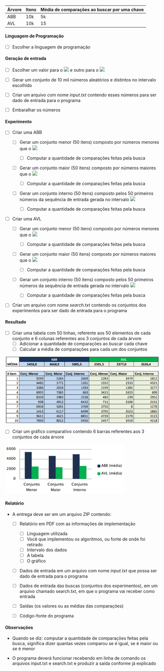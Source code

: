 | Árvore | Itens | Média de comparações ao buscar por uma chave |
| ------ | ----- | -------------------------------------------- |
| ABB    | 10k   | 5k                                           |
| AVL    | 10k   | 15                                           |



#### Linguagem de Programação

- [ ] Escolher a linguagem de programação

  

#### Geração de entrada

- [ ] Escolher um valor para o <img src="https://render.githubusercontent.com/render/math?math=L_{inf}"> e outro para o <img src="https://render.githubusercontent.com/render/math?math=L_{sup}">
- [ ] Gerar um conjunto de 10 mil números aleatórios e distintos no intervalo escolhido
- [ ] Criar um arquivo com nome *input.txt* contendo esses números para ser dado de entrada para o programa
- [ ] Embaralhar os números



#### Experimento

- [ ] Criar uma ABB

  - [ ] Gerar um conjunto menor (50 itens) composto por números menores que o  <img src="https://render.githubusercontent.com/render/math?math=L_{inf}">

    - [ ] Computar a quantidade de comparações feitas pela busca

  - [ ] Gerar um conjunto maior (50 itens) composto por números maiores que o  <img src="https://render.githubusercontent.com/render/math?math=L_{sup}">

    - [ ] Computar a quantidade de comparações feitas pela busca

  - [ ] Gerar um conjunto interno (50 itens) composto pelos 50 primeiros números da sequência de entrada gerada no intervalo <img src="https://render.githubusercontent.com/render/math?math=[L_{inf}, L_{sup}]">

    - [ ] Computar a quantidade de comparações feitas pela busca

    

- [ ] Criar uma AVL

  - [ ] Gerar um conjunto menor (50 itens) composto por números menores que o <img src="https://render.githubusercontent.com/render/math?math=L_{inf}"> 

    - [ ] Computar a quantidade de comparações feitas pela busca

  - [ ] Gerar um conjunto maior (50 itens) composto por números maiores que o  <img src="https://render.githubusercontent.com/render/math?math=L_{sup}"> 

    - [ ] Computar a quantidade de comparações feitas pela busca

  - [ ] Gerar um conjunto interno (50 itens) composto pelos 50 primeiros números da sequência de entrada gerada no intervalo <img src="https://render.githubusercontent.com/render/math?math=[L_{inf}, L_{sup}]">

    - [ ] Computar a quantidade de comparações feitas pela busca

      

- [ ] Criar um arquivo com nome *search.txt* contendo os conjuntos dos experimentos para ser dado de entrada para o programa

  

#### Resultado

- [ ] Criar uma tabela com 50 linhas, referente aos 50 elementos de cada conjunto e 6 colunas referentes aos 3 conjuntos de cada árvore
  - [ ] Adicionar a quantidade de comparações ao buscar cada chave
  - [ ] Calcular a média de comparações para cada um dos conjuntos

![Exemplo de dados produzidos no experimento, assumindo que cada conjunto possui 10 números a serem buscados.](./READMEimg/img1.png)



- [ ] Criar um gráfico comparativo contendo 6 barras referentes aos 3 conjuntos de cada árvore

![Exemplo de comparações efetuadas na busca](./READMEimg/img2.png)



#### Relatório

- A entrega deve ser em um arquivo ZIP contendo:
  - [ ] Relatório em PDF com as informações de implementação
    - [ ] Linguagem utilizada
    - [ ] Você que implementou os algoritmos, ou fonte de onde foi retirado
    - [ ] Intervalo dos dados
    - [ ] A tabela
    - [ ] O gráfico
  - [ ] Dados de entrada em um arquivo com nome *input.txt* que possa ser dado de entrada para o programa
  - [ ] Dados de entrada das buscas (conjuntos dos experimentos), em um arquivo chamado search.txt, em que o programa vai receber como entrada
  - [ ] Saídas (os valores ou as médias das comparações)
  - [ ] Código-fonte do programa



#### Observações

- Quando se diz: computar a quantidade de comparações feitas pela busca, significa dizer quantas vezes comparou se é igual, se é maior ou se é menor

- O programa deverá funcionar recebendo em linha de comando os arquivos input.txt e search.txt e produzir a saída conforme já explicado